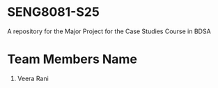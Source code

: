 # SENG8081-S25
A repository for the Major Project for the Case Studies Course in BDSA

# Team Members Name
1. Veera Rani
